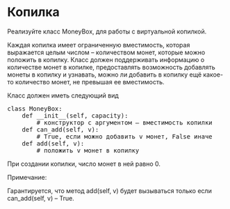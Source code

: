 <h1>Копилка</h1>
<p>Реализуйте класс MoneyBox, для работы с виртуальной копилкой.</p>
<p>Каждая копилка имеет ограниченную вместимость, которая выражается целым числом – количеством монет, которые можно положить в копилку. Класс должен поддерживать информацию о количестве монет в копилке, предоставлять возможность добавлять монеты в копилку и узнавать, можно ли добавить в копилку ещё какое-то количество монет, не превышая ее вместимость.</p>
<p>Класс должен иметь следующий вид</p>
<pre>
class MoneyBox:
    def __init__(self, capacity):
        # конструктор с аргументом – вместимость копилки
    def can_add(self, v):
        # True, если можно добавить v монет, False иначе
    def add(self, v):
        # положить v монет в копилку
</pre>
<p>При создании копилки, число монет в ней равно 0.</p>
<p>Примечание:</p>
<p>Гарантируется, что метод add(self, v) будет вызываться только если can_add(self, v) – True﻿.</p>